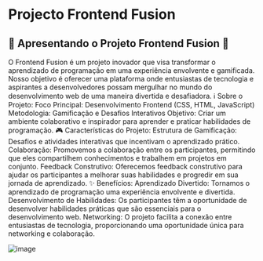 # Projecto Frontend Fusion

## 🌟 Apresentando o Projeto Frontend Fusion 🌟

O Frontend Fusion é um projeto inovador que visa transformar o aprendizado de programação em uma experiência envolvente e gamificada. Nosso objetivo é oferecer uma plataforma onde entusiastas de tecnologia e aspirantes a desenvolvedores possam mergulhar no mundo do desenvolvimento web de uma maneira divertida e desafiadora.
ℹ️ Sobre o Projeto:
Foco Principal: Desenvolvimento Frontend (CSS, HTML, JavaScript)
Metodologia: Gamificação e Desafios Interativos
Objetivo: Criar um ambiente colaborativo e inspirador para aprender e praticar habilidades de programação.
🎮 Características do Projeto:
Estrutura de Gamificação: Desafios e atividades interativas que incentivam o aprendizado prático.
Colaboração: Promovemos a colaboração entre os participantes, permitindo que eles compartilhem conhecimentos e trabalhem em projetos em conjunto.
Feedback Construtivo: Oferecemos feedback construtivo para ajudar os participantes a melhorar suas habilidades e progredir em sua jornada de aprendizado.
✨ Benefícios:
Aprendizado Divertido: Tornamos o aprendizado de programação uma experiência envolvente e divertida.
Desenvolvimento de Habilidades: Os participantes têm a oportunidade de desenvolver habilidades práticas que são essenciais para o desenvolvimento web.
Networking: O projeto facilita a conexão entre entusiastas de tecnologia, proporcionando uma oportunidade única para networking e colaboração.

![image](https://github.com/RicardoPereiraDev/Portofolio_teste/assets/155699805/a8fe3302-7747-4731-ad88-4cdd40bfe872)

